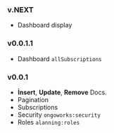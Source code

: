 ### v.NEXT
* Dashboard display

### v0.0.1.1
* Dashboard `allSubscriptions`

### v0.0.1
* **İnsert**, **Update**, **Remove** Docs.
* Pagination
* Subscriptions
* Security `ongoworks:security`
* Roles `alanning:roles`
